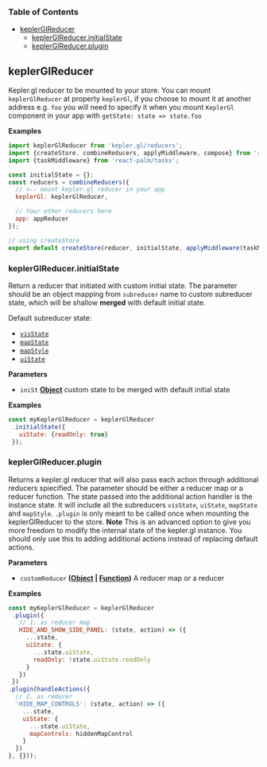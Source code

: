 <!-- Generated by documentation.js. Update this documentation by updating the source code. -->

### Table of Contents

-   [keplerGlReducer](#keplerglreducer)
    -   [keplerGlReducer.initialState](#keplerglreducerinitialstate)
    -   [keplerGlReducer.plugin](#keplerglreducerplugin)

## keplerGlReducer

Kepler.gl reducer to be mounted to your store. You can mount `keplerGlReducer` at property `keplerGl`, if you choose
to mount it at another address e.g. `foo` you will need to specify it when you mount `KeplerGl` component in your app with `getState: state => state.foo`

**Examples**

```javascript
import keplerGlReducer from 'kepler.gl/reducers';
import {createStore, combineReducers, applyMiddleware, compose} from 'redux';
import {taskMiddleware} from 'react-palm/tasks';

const initialState = {};
const reducers = combineReducers({
  // <-- mount kepler.gl reducer in your app
  keplerGl: keplerGlReducer,

  // Your other reducers here
  app: appReducer
});

// using createStore
export default createStore(reducer, initialState, applyMiddleware(taskMiddleware));
```

### keplerGlReducer.initialState

Return a reducer that initiated with custom initial state.
The parameter should be an object mapping from `subreducer` name to custom subreducer state,
which will be shallow **merged** with default initial state.

Default subreducer state:

-   [`visState`][9]
-   [`mapState`][10]
-   [`mapStyle`][11]
-   [`uiState`][12]

**Parameters**

-   `iniSt` **[Object][13]** custom state to be merged with default initial state

**Examples**

```javascript
const myKeplerGlReducer = keplerGlReducer
 .initialState({
   uiState: {readOnly: true}
 });
```

### keplerGlReducer.plugin

Returns a kepler.gl reducer that will also pass each action through additional reducers spiecified.
The parameter should be either a reducer map or a reducer function.
The state passed into the additional action handler is the instance state.
It will include all the subreducers `visState`, `uiState`, `mapState` and `mapStyle`.
`.plugin` is only meant to be called once when mounting the keplerGlReducer to the store.
**Note** This is an advanced option to give you more freedom to modify the internal state of the kepler.gl instance.
You should only use this to adding additional actions instead of replacing default actions.

**Parameters**

-   `customReducer` **([Object][13] \| [Function][14])** A reducer map or a reducer

**Examples**

```javascript
const myKeplerGlReducer = keplerGlReducer
 .plugin({
   // 1. as reducer map
   HIDE_AND_SHOW_SIDE_PANEL: (state, action) => ({
     ...state,
     uiState: {
       ...state.uiState,
       readOnly: !state.uiState.readOnly
     }
   })
 })
.plugin(handleActions({
  // 2. as reducer
  'HIDE_MAP_CONTROLS': (state, action) => ({
    ...state,
    uiState: {
      ...state.uiState,
      mapControls: hiddenMapControl
    }
  })
}, {}));
```

[1]: #keplerglreducer

[2]: #examples

[3]: #keplerglreducerinitialstate

[4]: #parameters

[5]: #examples-1

[6]: #keplerglreducerplugin

[7]: #parameters-1

[8]: #examples-2

[9]: ./vis-state.md#INITIAL_VIS_STATE

[10]: ./map-state.md#INITIAL_MAP_STATE

[11]: ./map-style.md#INITIAL_MAP_STYLE

[12]: ./ui-state.md#INITIAL_UI_STATE

[13]: https://developer.mozilla.org/docs/Web/JavaScript/Reference/Global_Objects/Object

[14]: https://developer.mozilla.org/docs/Web/JavaScript/Reference/Statements/function
